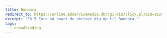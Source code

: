 ```yaml
---
title: Bondora
redirect_to: https://online.adservicemedia.dk/cgi-bin/click.pl?bid=1624546&media_id=81507
excerpt: "Få 5 Euro så snart du skriver dig op til Bandora."
tags:
  - crowdlending
---
```

